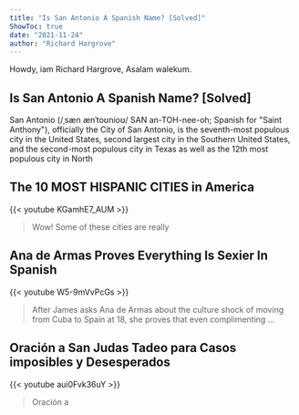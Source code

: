```yaml
---
title: "Is San Antonio A Spanish Name? [Solved]"
ShowToc: true 
date: "2021-11-24"
author: "Richard Hargrove" 
---
```


Howdy, iam Richard Hargrove, Asalam walekum.
## Is San Antonio A Spanish Name? [Solved]
 San Antonio (/ˌsæn ænˈtoʊnioʊ/ SAN an-TOH-nee-oh; Spanish for "Saint Anthony"), officially the City of San Antonio, is the seventh-most populous city in the United States, second largest city in the Southern United States, and the second-most populous city in Texas as well as the 12th most populous city in North 


## The 10 MOST HISPANIC CITIES in America
{{< youtube KGamhE7_AUM >}}
>Wow! Some of these cities are really 

## Ana de Armas Proves Everything Is Sexier In Spanish
{{< youtube W5-9mVvPcGs >}}
>After James asks Ana de Armas about the culture shock of moving from Cuba to Spain at 18, she proves that even complimenting ...

## Oración a San Judas Tadeo para  Casos imposibles y Desesperados
{{< youtube aui0Fvk36uY >}}
>Oración a 

